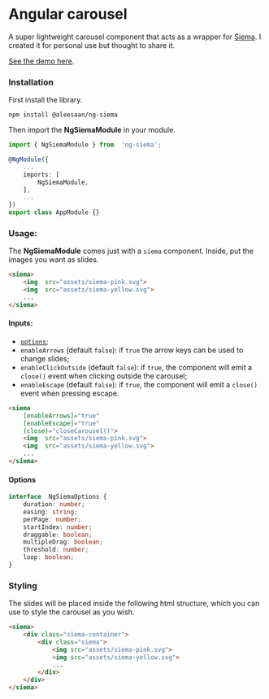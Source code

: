 # Angular carousel
A super lightweight carousel component that acts as a wrapper for [Siema](https://pawelgrzybek.github.io/siema/). I created it for personal use but thought to share it.

[See the demo here](https://aleesaan.github.io/ng-siema/).

### Installation

First install the library.
```
npm install @aleesaan/ng-siema
```
Then import the **NgSiemaModule** in your module.
```ts
import { NgSiemaModule } from  'ng-siema';

@NgModule({
	...
	imports: [
		NgSiemaModule,
	],
	...
})
export class AppModule {}
```  

### Usage:

The **NgSiemaModule** comes just with a `siema` component. Inside, put the images you want as slides.
```html
<siema>
	<img  src="assets/siema-pink.svg">
	<img  src="assets/siema-yellow.svg">
	...
</siema>
```

#### Inputs:

- [`options`](#Options);
- `enableArrows` (default `false`): if `true` the arrow keys can be used to change slides;
- `enableClickOutside` (default `false`): if `true`, the component will emit a `close()` event when clicking outside the carousel;
- `enableEscape` (default `false`): if `true`, the component will emit a `close()` event when pressing escape.
```html
<siema
	[enableArrows]="true"
	[enableEscape]="true"
	(close)="closeCarousel()">
	<img  src="assets/siema-pink.svg">
	<img  src="assets/siema-yellow.svg">
	...
</siema>
```

#### Options

```ts
interface  NgSiemaOptions {
	duration: number;
	easing: string;
	perPage: number;
	startIndex: number;
	draggable: boolean;
	multipleDrag: boolean;
	threshold: number;
	loop: boolean;
}
```

### Styling

The slides will be placed inside the following html structure, which you can use to style the carousel as you wish.
```html
<siema>
	<div class="siema-container">
		<div class="siema">
			<img src="assets/siema-pink.svg">
			<img src="assets/siema-yellow.svg">
			...
		</div>
	</div>
</siema>
```
